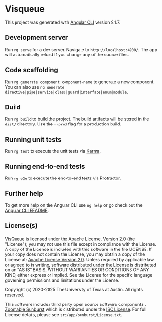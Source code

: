 # Visqueue

This project was generated with [Angular CLI](https://github.com/angular/angular-cli) version 9.1.7.

## Development server

Run `ng serve` for a dev server. Navigate to `http://localhost:4200/`. The app will automatically reload if you change any of the source files.

## Code scaffolding

Run `ng generate component component-name` to generate a new component. You can also use `ng generate directive|pipe|service|class|guard|interface|enum|module`.

## Build

Run `ng build` to build the project. The build artifacts will be stored in the `dist/` directory. Use the `--prod` flag for a production build.

## Running unit tests

Run `ng test` to execute the unit tests via [Karma](https://karma-runner.github.io).

## Running end-to-end tests

Run `ng e2e` to execute the end-to-end tests via [Protractor](http://www.protractortest.org/).

## Further help

To get more help on the Angular CLI use `ng help` or go check out the [Angular CLI README](https://github.com/angular/angular-cli/blob/master/README.md).

## License(s)

### 
VisQueue is licensed under the Apache License, Version 2.0 (the "License"); you may not use this file except in compliance with the License. A copy of the License is included with this software in the file LICENSE. If your copy does not contain the License, you may obtain a copy of the License at: [Apache License Version 2.0](https://www.apache.org/licenses/LICENSE-2.0). Unless required by applicable law or agreed to in writing, software distributed under the License is distributed on an "AS IS" BASIS, WITHOUT WARRANTIES OR CONDITIONS OF ANY KIND, either express or implied. See the License for the specific language governing permissions and limitations under the License.

Copyright (c) 2020-2025 The University of Texas at Austin. All rights reserved.


This software includes third party open source software components : [Zoomable Sunburst](https://observablehq.com/@d3/zoomable-sunburst) which is distributed under the [ISC License](https://choosealicense.com/licenses/isc/). For full License details, please see `src/app/sunburst/License.txt`.